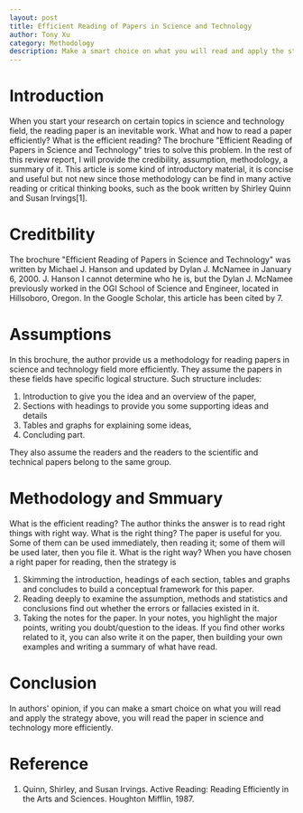 ```yaml
---
layout: post
title: Efficient Reading of Papers in Science and Technology
author: Tony Xu
category: Methodology
description: Make a smart choice on what you will read and apply the strategy above, you will read the paper in science and technology more efficiently.
---
```


# Introduction

When you start your research on certain topics in science and technology field, the reading paper is an inevitable work. What and how to read a paper efficiently? What is the efficient reading? The brochure "Efficient Reading of Papers in Science and Technology" tries to solve this problem. In the rest of this review report, I will provide the credibility, assumption, methodology, a summary of it. This article is some kind of introductory material, it is concise and useful but not new since those methodology can be find in many active reading or critical thinking books, such as the book written by Shirley Quinn and Susan Irvings[1].

# Creditbility

The brochure "Efficient Reading of Papers in Science and Technology" was written by Michael J. Hanson and updated by Dylan J. McNamee in January 6, 2000. J. Hanson I cannot determine who he is, but the Dylan J. McNamee previously worked in the OGI School of Science and Engineer, located in Hillsoboro, Oregon. In the Google Scholar, this article has been cited by 7.

# Assumptions

In this brochure, the author provide us a methodology for reading papers in science and technology field more efficiently. They assume the papers in these fields have specific logical structure. Such structure includes:

1. Introduction to give you the idea and an overview of the paper,
2. Sections with headings to provide you some supporting ideas and details
3. Tables and graphs for explaining some ideas,
4. Concluding part.

They also assume the readers and the readers to the scientific and technical papers belong to the same group.

# Methodology and Smmuary

What is the efficient reading? The author thinks the answer is to read right things with right way. What is the right thing? The paper is useful for you. Some of them can be used immediately, then reading it; some of them will be used later, then you file it. What is the right way? When you have chosen a right paper for reading, then the strategy is

1. Skimming the introduction, headings of each section, tables and graphs and concludes to build a conceptual framework for this paper.
2. Reading deeply to examine the assumption, methods and statistics and conclusions find out whether the errors or fallacies existed in it.
3. Taking the notes for the paper. In your notes, you highlight the major points, writing you doubt/question to the ideas. If you find other works related to it, you can also write it on the paper, then building your own examples and writing a summary of what have read.

# Conclusion

In authors' opinion, if you can make a smart choice on what you will read and apply the strategy above, you will read the paper in science and technology more efficiently.

# Reference
1. Quinn, Shirley, and Susan Irvings. Active Reading: Reading Efficiently in the Arts and Sciences. Houghton Mifflin, 1987.

